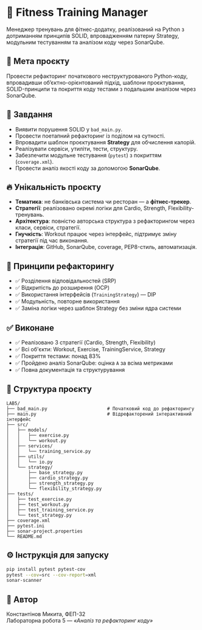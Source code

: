# 💪 Fitness Training Manager

Менеджер тренувань для фітнес-додатку, реалізований на Python з дотриманням принципів SOLID, впровадженням патерну Strategy, модульним тестуванням та аналізом коду через SonarQube.

## 🎯 Мета проєкту

Провести рефакторинг початкового неструктурованого Python-коду, впровадивши об’єктно-орієнтований підхід, шаблони проєктування, SOLID-принципи та покриття коду тестами з подальшим аналізом через SonarQube.

## 📝 Завдання

- Виявити порушення SOLID у `bad_main.py`.
- Провести поетапний рефакторинг із поділом на сутності.
- Впровадити шаблон проєктування **Strategy** для обчислення калорій.
- Реалізувати сервіси, утиліти, тести, структуру.
- Забезпечити модульне тестування (`pytest`) з покриттям (`coverage.xml`).
- Провести аналіз якості коду за допомогою **SonarQube**.

## 🔥 Унікальність проєкту

- **Тематика**: не банківська система чи ресторан — а **фітнес-трекер**.
- **Стратегії**: реалізовано окремі логіки для Cardio, Strength, Flexibility-тренувань.
- **Архітектура**: повністю авторська структура з рефакторингом через класи, сервіси, стратегії.
- **Гнучкість**: Workout працює через інтерфейс, підтримує зміну стратегії під час виконання.
- **Інтеграція**: GitHub, SonarQube, coverage, PEP8-стиль, автоматизація.

## 🔁 Принципи рефакторингу

- ✅ Розділення відповідальностей (SRP)
- ✅ Відкритість до розширення (OCP)
- ✅ Використання інтерфейсів (`TrainingStrategy`) — DIP
- ✅ Модульність, повторне використання
- ✅ Заміна логіки через шаблон Strategy без зміни ядра системи

## ✅ Виконане

- ✅ Реалізовано 3 стратегії (Cardio, Strength, Flexibility)
- ✅ Всі об'єкти: Workout, Exercise, TrainingService, Strategy
- ✅ Покриття тестами: понад 83%
- ✅ Пройдено аналіз SonarQube: оцінка `A` за всіма метриками
- ✅ Повна документація та структурування

## 📁 Структура проєкту

```
LAB5/
├── bad_main.py                      # Початковий код до рефакторингу
├── main.py                          # Відрефакторений інтерактивний інтерфейс
├── src/
│   ├── models/
│   │   ├── exercise.py
│   │   └── workout.py
│   ├── services/
│   │   └── training_service.py
│   ├── utils/
│   │   └── io.py
│   └── strategy/
│       ├── base_strategy.py
│       ├── cardio_strategy.py
│       ├── strength_strategy.py
│       └── flexibility_strategy.py
├── tests/
│   ├── test_exercise.py
│   ├── test_workout.py
│   ├── test_training_service.py
│   └── test_strategy.py
├── coverage.xml
├── pytest.ini
├── sonar-project.properties
└── README.md
```

## ⚙️ Інструкція для запуску

```bash
pip install pytest pytest-cov
pytest --cov=src --cov-report=xml
sonar-scanner
```

## 👤 Автор

Константінов Микита, ФЕП-32  
Лабораторна робота 5 — *«Аналіз та рефакторинг коду»*